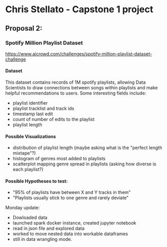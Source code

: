 # Chris Stellato - Capstone 1 project


## Proposal 2: 
### Spotify Million Playlist Dataset
https://www.aicrowd.com/challenges/spotify-million-playlist-dataset-challenge

#### Dataset
This dataset contains records of 1M spotify playlists, allowing Data Scientists to draw connections between songs within playlists and make helpful recommendations to users. Some interesting fields include: 
* playlist identifier
* playlist tracklist and track ids
* timestamp last edit
* count of number of edits to the playlist
* playlist length

#### Possible Visualizations
* distribution of playlist length (maybe asking what is the "perfect length mixtape"?) 
* histogram of genres most added to playlists
* scatterplot mapping genre spread in playlists (asking how diverse is each playlist?)

#### Possible Hypotheses to test: 
* "95% of playlists have between X and Y tracks in them"
* "Playlists usually stick to one genre and rarely deviate"

Monday update: 
- Dowloaded data
- launched spark docker instance, created jupyter notebook
- read in json file and explored data
- worked to move nested data into workable dataframes
- still in data wrangling mode. 
